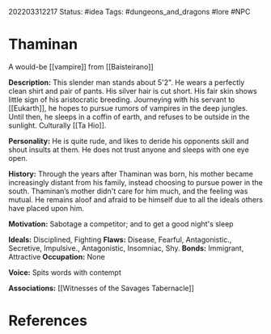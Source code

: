 202203312217
Status: #idea
Tags: #dungeons_and_dragons #lore #NPC 

# Thaminan
A would-be [[vampire]] from [[Baisteirano]]

**Description:** This slender man stands about 5'2". He wears a perfectly clean shirt and pair of pants. His silver hair is cut short. His fair skin shows little sign of his aristocratic breeding. Journeying with his servant to [[Eukarth]], he hopes to pursue rumors of vampires in the deep jungles. Until then, he sleeps in a coffin of earth, and refuses to be outside in the sunlight. Culturally [[Ta Hio]].

**Personality:** He is quite rude, and likes to deride his opponents skill and shout insults at them. He does not trust anyone and sleeps with one eye open.

**History:** Through the years after Thaminan was born, his mother became increasingly distant from his family, instead choosing to pursue power in the south. Thaminan’s mother didn't care for him much, and the feeling was mutual. He remains aloof and afraid to be himself due to all the ideals others have placed upon him.

**Motivation:** Sabotage a competitor; and to get a good night's sleep

**Ideals:** Disciplined, Fighting **Flaws:** Disease, Fearful, Antagonistic., Secretive, Impulsive., Antagonistic, Insomniac, Shy. **Bonds:** Immigrant, Attractive **Occupation:** None

**Voice:** Spits words with contempt

**Associations:** [[Witnesses of the Savages Tabernacle]]


# References
